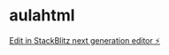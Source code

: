 # aulahtml

[Edit in StackBlitz next generation editor ⚡️](https://stackblitz.com/~/github.com/anneluna/aulahtml)